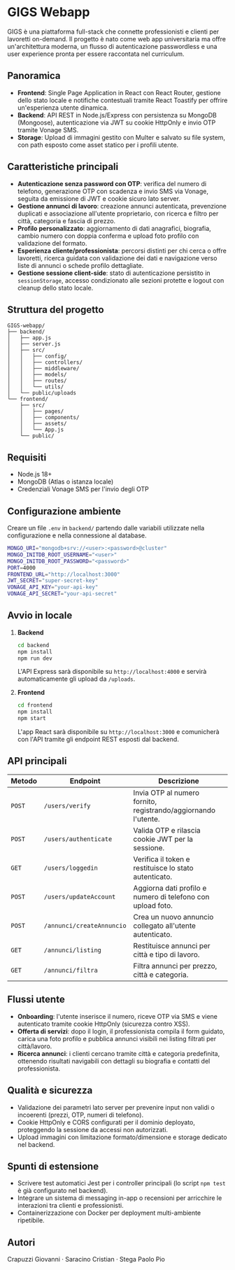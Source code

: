 # GIGS Webapp

GIGS è una piattaforma full-stack che connette professionisti e clienti per lavoretti on-demand. Il progetto è nato come web app universitaria ma offre un'architettura moderna, un flusso di autenticazione passwordless e una user experience pronta per essere raccontata nel curriculum.

## Panoramica
- **Frontend**: Single Page Application in React con React Router, gestione dello stato locale e notifiche contestuali tramite React Toastify per offrire un'esperienza utente dinamica.
- **Backend**: API REST in Node.js/Express con persistenza su MongoDB (Mongoose), autenticazione via JWT su cookie HttpOnly e invio OTP tramite Vonage SMS.
- **Storage**: Upload di immagini gestito con Multer e salvato su file system, con path esposto come asset statico per i profili utente.

## Caratteristiche principali
- **Autenticazione senza password con OTP**: verifica del numero di telefono, generazione OTP con scadenza e invio SMS via Vonage, seguita da emissione di JWT e cookie sicuro lato server.
- **Gestione annunci di lavoro**: creazione annunci autenticata, prevenzione duplicati e associazione all'utente proprietario, con ricerca e filtro per città, categoria e fascia di prezzo.
- **Profilo personalizzato**: aggiornamento di dati anagrafici, biografia, cambio numero con doppia conferma e upload foto profilo con validazione del formato.
- **Esperienza cliente/professionista**: percorsi distinti per chi cerca o offre lavoretti, ricerca guidata con validazione dei dati e navigazione verso liste di annunci o schede profilo dettagliate.
- **Gestione sessione client-side**: stato di autenticazione persistito in `sessionStorage`, accesso condizionato alle sezioni protette e logout con cleanup dello stato locale.

## Struttura del progetto
```
GIGS-webapp/
├── backend/
│   ├── app.js
│   ├── server.js
│   ├── src/
│   │   ├── config/
│   │   ├── controllers/
│   │   ├── middleware/
│   │   ├── models/
│   │   ├── routes/
│   │   └── utils/
│   └── public/uploads
└── frontend/
    ├── src/
    │   ├── pages/
    │   ├── components/
    │   ├── assets/
    │   └── App.js
    └── public/
```

## Requisiti
- Node.js 18+
- MongoDB (Atlas o istanza locale)
- Credenziali Vonage SMS per l'invio degli OTP

## Configurazione ambiente
Creare un file `.env` in `backend/` partendo dalle variabili utilizzate nella configurazione e nella connessione al database.

```bash
MONGO_URI="mongodb+srv://<user>:<password>@cluster"
MONGO_INITDB_ROOT_USERNAME="<user>"
MONGO_INITDB_ROOT_PASSWORD="<password>"
PORT=4000
FRONTEND_URL="http://localhost:3000"
JWT_SECRET="super-secret-key"
VONAGE_API_KEY="your-api-key"
VONAGE_API_SECRET="your-api-secret"
```

## Avvio in locale
1. **Backend**
   ```bash
   cd backend
   npm install
   npm run dev
   ```
   L'API Express sarà disponibile su `http://localhost:4000` e servirà automaticamente gli upload da `/uploads`.

2. **Frontend**
   ```bash
   cd frontend
   npm install
   npm start
   ```
   L'app React sarà disponibile su `http://localhost:3000` e comunicherà con l'API tramite gli endpoint REST esposti dal backend.

## API principali
| Metodo | Endpoint | Descrizione |
| ------ | -------- | ----------- |
| `POST` | `/users/verify` | Invia OTP al numero fornito, registrando/aggiornando l'utente. |
| `POST` | `/users/authenticate` | Valida OTP e rilascia cookie JWT per la sessione. |
| `GET` | `/users/loggedin` | Verifica il token e restituisce lo stato autenticato. |
| `POST` | `/users/updateAccount` | Aggiorna dati profilo e numero di telefono con upload foto. |
| `POST` | `/annunci/createAnnuncio` | Crea un nuovo annuncio collegato all'utente autenticato. |
| `GET` | `/annunci/listing` | Restituisce annunci per città e tipo di lavoro. |
| `GET` | `/annunci/filtra` | Filtra annunci per prezzo, città e categoria. |

## Flussi utente
- **Onboarding**: l'utente inserisce il numero, riceve OTP via SMS e viene autenticato tramite cookie HttpOnly (sicurezza contro XSS).
- **Offerta di servizi**: dopo il login, il professionista compila il form guidato, carica una foto profilo e pubblica annunci visibili nei listing filtrati per città/lavoro.
- **Ricerca annunci**: i clienti cercano tramite città e categoria predefinita, ottenendo risultati navigabili con dettagli su biografia e contatti del professionista.

## Qualità e sicurezza
- Validazione dei parametri lato server per prevenire input non validi o incoerenti (prezzi, OTP, numeri di telefono).
- Cookie HttpOnly e CORS configurati per il dominio deployato, proteggendo la sessione da accessi non autorizzati.
- Upload immagini con limitazione formato/dimensione e storage dedicato nel backend.

## Spunti di estensione
- Scrivere test automatici Jest per i controller principali (lo script `npm test` è già configurato nel backend).
- Integrare un sistema di messaging in-app o recensioni per arricchire le interazioni tra clienti e professionisti.
- Containerizzazione con Docker per deployment multi-ambiente ripetibile.

## Autori
Crapuzzi Giovanni · Saracino Cristian · Stega Paolo Pio
